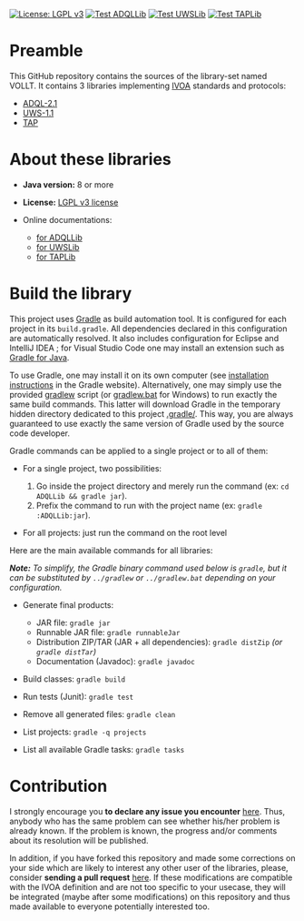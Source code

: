 [![License: LGPL v3](https://img.shields.io/badge/License-LGPL_v3-blue.svg)](https://www.gnu.org/licenses/lgpl-3.0)
[![Test ADQLLib](https://github.com/gmantele/vollt/actions/workflows/adqllib.yml/badge.svg)](https://github.com/gmantele/vollt/actions/workflows/adqllib.yml)
[![Test UWSLib](https://github.com/gmantele/vollt/actions/workflows/uwslib.yml/badge.svg)](https://github.com/gmantele/vollt/actions/workflows/uwslib.yml)
[![Test TAPLib](https://github.com/gmantele/vollt/actions/workflows/taplib.yml/badge.svg)](https://github.com/gmantele/vollt/actions/workflows/taplib.yml)

# Preamble

This GitHub repository contains the sources of the library-set named VOLLT. It
contains 3 libraries implementing [IVOA](http://www.ivoa.net/ "International Virtual Observatory Alliance")
standards and protocols:

* [ADQL-2.1](http://www.ivoa.net/documents/ADQL/20180112/index.html "Astronomical Data Query Language")
* [UWS-1.1](http://www.ivoa.net/documents/UWS/20161024/index.html "Universal Worker Service pattern")
* [TAP](http://www.ivoa.net/documents/TAP/ "Table Access Protocol")

# About these libraries

- **Java version:** 8 or more
- **License:** [LGPL v3 license](https://www.gnu.org/licenses/lgpl.html)


- Online documentations:
  - [for ADQLLib](http://cdsportal.u-strasbg.fr/adqltuto/)
  - [for UWSLib](http://cdsportal.u-strasbg.fr/uwstuto/)
  - [for TAPLib](http://cdsportal.u-strasbg.fr/taptuto/)

# Build the library

This project uses [Gradle](https://gradle.org/) as build automation tool. It
is configured for each project in its `build.gradle`. All dependencies
declared in this configuration are automatically resolved. It also includes
configuration for Eclipse and IntelliJ IDEA ; for Visual Studio Code one may
install an extension such as [Gradle for Java](https://marketplace.visualstudio.com/items?itemName=vscjava.vscode-gradle).

To use Gradle, one may install it on its own computer (see
[installation instructions](https://gradle.org/install/) in the Gradle website).
Alternatively, one may simply use the provided [gradlew](gradlew) script
(or [gradlew.bat](gradlew.bat) for Windows) to run exactly the same build
commands. This latter will download Gradle in the temporary hidden directory
dedicated to this project [.gradle/](.gradle). This way, you are always
guaranteed to use exactly the same version of Gradle used by the source code
developer.

Gradle commands can be applied to a single project or to all of them:

- For a single project, two possibilities:
  1. Go inside the project directory and merely run the command
     (ex: `cd ADQLLib && gradle jar`).
  2. Prefix the command to run with the project name
     (ex: `gradle :ADQLLib:jar`).

- For all projects: just run the command on the root level

Here are the main available commands for all libraries:

_**Note:** To simplify, the Gradle binary command used below is `gradle`, but it
can be substituted by `../gradlew` or `../gradlew.bat` depending on your
configuration._

- Generate final products:
    - JAR file: `gradle jar`
    - Runnable JAR file: `gradle runnableJar`
    - Distribution ZIP/TAR (JAR + all dependencies): `gradle distZip`
      _(or `gradle distTar`)_
    - Documentation (Javadoc): `gradle javadoc`

- Build classes: `gradle build`

- Run tests (Junit): `gradle test`

- Remove all generated files: `gradle clean`

- List projects: `gradle -q projects`

- List all available Gradle tasks: `gradle tasks`

# Contribution

I strongly encourage you **to declare any issue you encounter**
[here](https://github.com/gmantele/taplib/issues). Thus, anybody who has the
same problem can see whether his/her problem is already known. If the problem is
known, the progress and/or comments about its resolution will be published.

In addition, if you have forked this repository and made some corrections on
your side which are likely to interest any other user of the libraries, please,
consider **sending a pull request**
[here](https://github.com/gmantele/taplib/pulls). If these modifications are
compatible with the IVOA definition and are not too specific to your usecase,
they will be integrated (maybe after some modifications) on this repository and
thus made available to everyone potentially interested too.
